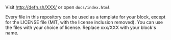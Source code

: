 Visit http://defn.sh/XXX/ or open `docs/index.html`

Every file in this repository can be used as a template for your block,
except for the LICENSE file (MIT, with the license inclusion removed).
You can use the files with your choice of license.  Replace xxx/XXX with
your block's name.
